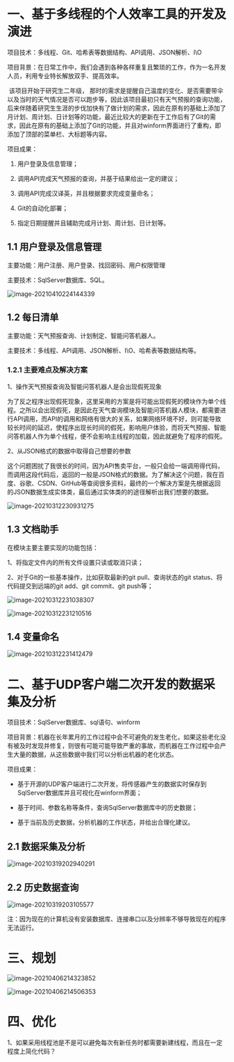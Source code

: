 # 一、基于多线程的个人效率工具的开发及演进

项目技术：多线程、Git、哈希表等数据结构、API调用、JSON解析、I\O  

项目背景：在日常工作中，我们会遇到各种各样重复且繁琐的工作，作为一名开发人员，利用专业特长解放双手、提高效率。

​		该项目开始于研究生二年级， 那时的需求是提醒自己温度的变化、是否需要带伞 以及当时的天气情况是否可以跑步等，因此该项目最初只有天气预报的查询功能，后来伴随着研究生生涯的步伐加快有了做计划的需求，因此在原有的基础上添加了月计划、周计划、日计划等的功能，最近比较大的更新在于工作后有了Git的需求，因此在原有的基础上添加了Git的功能，并且对winform界面进行了重构，即添加了顶部的菜单栏、大标题等内容。

项目成果： 

1. 用户登录及信息管理；

2. 调用API完成天气预报的查询，并基于结果给出一定的建议； 

3. 调用API完成汉译英，并且根据要求完成变量命名；

4. Git的自动化部署；

5. 指定日期提醒并且辅助完成月计划、周计划、日计划等。  

## 1.1 用户登录及信息管理

主要功能：用户注册、用户登录、找回密码、用户权限管理

主要技术：SqlServer数据库、SQL。

  ![image-20210410224144339](https://i.loli.net/2021/04/10/ft6RDO2459BYsZl.png)

## 1.2 每日清单

主要功能：天气预报查询、计划制定、智能问答机器人。

主要技术：多线程、API调用、JSON解析、I\O、哈希表等数据结构等。

### 1.2.1 主要难点及解决方案

1、操作天气预报查询及智能问答机器人是会出现假死现象

​		为了反之程序出现假死现象，这里采用的方案是将可能出现假死的模块作为单个线程。之所以会出现假死，是因此在天气查询模块及智能问答机器人模块，都需要进行API调用，而API的调用和网络有很大的关系，如果网络环境不好，则可能导致较长时间的延迟，使程序出现长时间的假死，影响用户体验，而将天气预报、智能问答机器人作为单个线程，便不会影响主线程的加载，因此就避免了程序的假死。

2、从JSON格式的数据中取得自己想要的参数

​		这个问题困扰了我很长的时间，因为API售卖平台，一般只会给一端调用得代码，而调用这段代码后，返回的一般是JSON格式的数据。为了解决这个问题，我在百度、谷歌、CSDN、GitHub等查阅很多资料，最终的一个解决方案是先根据返回的JSON数据生成实体类，最后通过实体类的的途径解析出我们想要的数据。

![image-20210312230931275](https://i.loli.net/2021/03/12/GFuWhTN7qUKLYjH.png)

## 1.3 文档助手

在模块主要主要实现的功能包括：

1、将指定文件内的所有文件设置只读或取消只读；

2、对于Git的一些基本操作，比如获取最新的git pull、查询状态的git status、将代码提交到远端的git add、git commit、git push等；

![image-20210312231038307](https://i.loli.net/2021/03/12/Hspwd7gJ3OeyrKn.png)

![image-20210312231210516](https://i.loli.net/2021/03/12/EkcXR8LONvaMABY.png)

## 1.4 变量命名

![image-20210312231412479](https://i.loli.net/2021/03/12/JPkocw8jvOLpgTB.png)

# 二、基于UDP客户端二次开发的数据采集及分析

项目技术：SqlServer数据库、sql语句、winform

项目背景：机器在长年累月的工作过程中会不可避免的发生老化，如果这些老化没有被及时发现并修复，则很有可能可能导致严重的事故，而机器在工作过程中会产生大量的数据，从这些数据中我们可以分析出机器的老化状态。

项目成果：

- 基于开源的UDP客户端进行二次开发，将传感器产生的数据实时保存到SqlServer数据库并且可视化在winform界面；

- 基于时间、参数名称等条件，查询SqlServer数据库中的历史数据；

- 基于当前及历史数据，分析机器的工作状态，并给出合理化建议。

## 2.1 数据采集及分析

![image-20210319202940291](https://i.loli.net/2021/03/19/vDw4NQSx7HkA1gz.png)

## 2.2 历史数据查询

![image-20210319203105577](https://i.loli.net/2021/03/19/NOach6KdCtH4UJe.png)

注：因为现在的计算机没有安装数据库、连接串口以及分辨率不够导致现在的程序无法运行。

# 三、规划

![image-20210406214323852](https://i.loli.net/2021/04/06/KQPJ7vZDnwYaiBL.png)

![image-20210406214506353](https://i.loli.net/2021/04/06/bjUvDEzkfBogNcu.png)

# 四、优化

1、如果采用线程池是不是可以避免每次有新任务时都需要新建线程，而且在一定程度上简化代码？